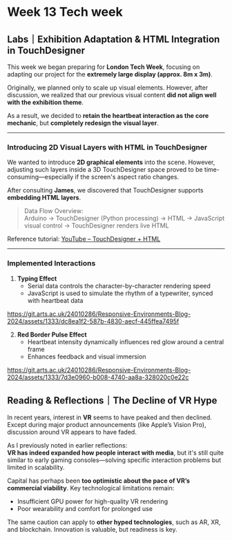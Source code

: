 # Week 13 Tech week



## Labs｜Exhibition Adaptation & HTML Integration in TouchDesigner

This week we began preparing for **London Tech Week**, focusing on adapting our project for the **extremely large display (approx. 8m x 3m)**.

Originally, we planned only to scale up visual elements. However, after discussion, we realized that our previous visual content **did not align well with the exhibition theme**.

As a result, we decided to **retain the heartbeat interaction as the core mechanic**, but **completely redesign the visual layer**.

---

### Introducing 2D Visual Layers with HTML in TouchDesigner

We wanted to introduce **2D graphical elements** into the scene. However, adjusting such layers inside a 3D TouchDesigner space proved to be time-consuming—especially if the screen's aspect ratio changes.

After consulting **James**, we discovered that TouchDesigner supports **embedding HTML layers**.

> Data Flow Overview:  
> Arduino → TouchDesigner (Python processing) → HTML → JavaScript visual control → TouchDesigner renders live HTML

Reference tutorial: [YouTube – TouchDesigner + HTML](https://youtu.be/McM4tHl2_dM?si=loulLokGUhit5pi8)

---

### Implemented Interactions

1. **Typing Effect**  
   - Serial data controls the character-by-character rendering speed  
   - JavaScript is used to simulate the rhythm of a typewriter, synced with heartbeat data
     

https://git.arts.ac.uk/24010286/Responsive-Environments-Blog-2024/assets/1333/dc8ea1f2-587b-4830-aecf-445ffea7495f



2. **Red Border Pulse Effect**  
   - Heartbeat intensity dynamically influences red glow around a central frame  
   - Enhances feedback and visual immersion
  
   

https://git.arts.ac.uk/24010286/Responsive-Environments-Blog-2024/assets/1333/7d3e0960-b008-4740-aa8a-328020c0e22c





## Reading & Reflections｜The Decline of VR Hype

In recent years, interest in **VR** seems to have peaked and then declined. Except during major product announcements (like Apple’s Vision Pro), discussion around VR appears to have faded.

As I previously noted in earlier reflections:  
**VR has indeed expanded how people interact with media**, but it's still quite similar to early gaming consoles—solving specific interaction problems but limited in scalability.

Capital has perhaps been **too optimistic about the pace of VR’s commercial viability**. Key technological limitations remain:

- Insufficient GPU power for high-quality VR rendering  
- Poor wearability and comfort for prolonged use

The same caution can apply to **other hyped technologies**, such as AR, XR, and blockchain. Innovation is valuable, but readiness is key.
